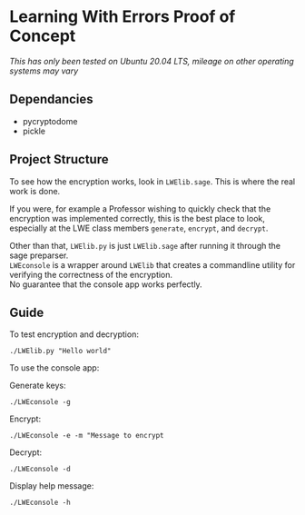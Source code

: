 # Learning With Errors Proof of Concept
*This has only been tested on Ubuntu 20.04 LTS, mileage on other operating systems may vary* 
## Dependancies
* pycryptodome
* pickle
## Project Structure

To see how the encryption works, look in ``LWElib.sage``. This is where the real work is done.  

If you were, for example a Professor wishing to quickly check that the encryption was implemented correctly, this is the best place to look, especially at the LWE class members ``generate``, ``encrypt``, and ``decrypt``.  

Other than that, ``LWElib.py`` is just ``LWElib.sage`` after running it through the sage preparser.  
``LWEconsole`` is a wrapper around ``LWElib`` that creates a commandline utility for verifying the correctness of the encryption.  
No guarantee that the console app works perfectly. 
## Guide

To test encryption and decryption:

```
./LWElib.py "Hello world"
```

To use the console app:

Generate keys:
```
./LWEconsole -g 
```

Encrypt:
```
./LWEconsole -e -m "Message to encrypt
```

Decrypt:
```
./LWEconsole -d 
```

Display help message:
```
./LWEconsole -h 
```
